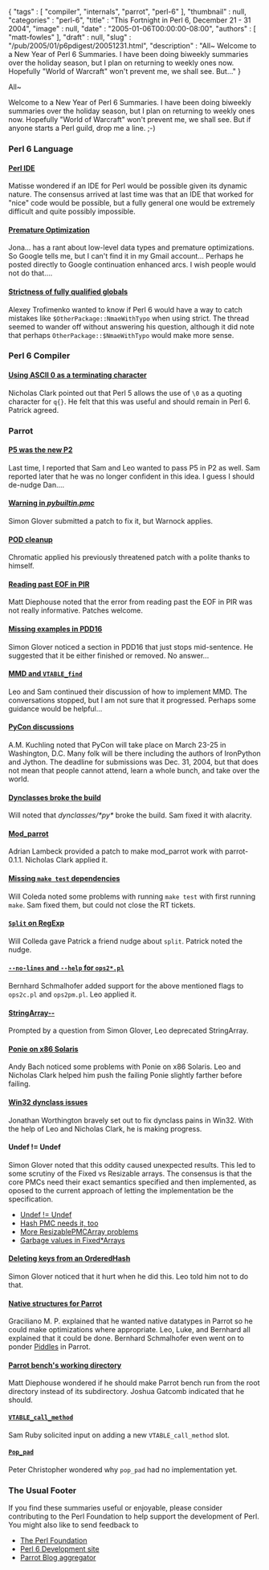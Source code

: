 {
   "tags" : [
      "compiler",
      "internals",
      "parrot",
      "perl-6"
   ],
   "thumbnail" : null,
   "categories" : "perl-6",
   "title" : "This Fortnight in Perl 6, December 21 - 31 2004",
   "image" : null,
   "date" : "2005-01-06T00:00:00-08:00",
   "authors" : [
      "matt-fowles"
   ],
   "draft" : null,
   "slug" : "/pub/2005/01/p6pdigest/20051231.html",
   "description" : "All~ Welcome to a New Year of Perl 6 Summaries. I have been doing biweekly summaries over the holiday season, but I plan on returning to weekly ones now. Hopefully \"World of Warcraft\" won't prevent me, we shall see. But..."
}



All~

Welcome to a New Year of Perl 6 Summaries. I have been doing biweekly summaries over the holiday season, but I plan on returning to weekly ones now. Hopefully "World of Warcraft" won't prevent me, we shall see. But if anyone starts a Perl guild, drop me a line. ;-)

### Perl 6 Language

#### [Perl IDE](http://groups-beta.google.com/group/perl.perl6.language/browse_frm/thread/d31481c114e88a11/d0f04d9a743aa82f?_done=%2Fgroup%2Fperl.perl6.language%3F&_doneTitle=Back+to+topics&_doneTitle=Back&&d#d0f04d9a743aa82f)

Matisse wondered if an IDE for Perl would be possible given its dynamic nature. The consensus arrived at last time was that an IDE that worked for "nice" code would be possible, but a fully general one would be extremely difficult and quite possibly impossible.

#### [Premature Optimization](http://groups-beta.google.com/group/perl.perl6.language/browse_frm/thread/6b65058e24a8ade6/22c37bb71487eedd?_done=%2Fgroup%2Fperl.perl6.language%3F&_doneTitle=Back+to+topics&_doneTitle=Back&&d#22c37bb71487eedd)

Jona... has a rant about low-level data types and premature optimizations. So Google tells me, but I can't find it in my Gmail account... Perhaps he posted directly to Google continuation enhanced arcs. I wish people would not do that....

#### [Strictness of fully qualified globals](http://groups-beta.google.com/group/perl.perl6.language/browse_frm/thread/412763eaeaf1bdc1/564a42de31ffddf5?_done=%2Fgroup%2Fperl.perl6.language%3F&_doneTitle=Back+to+topics&_doneTitle=Back&&d#564a42de31ffddf5)

Alexey Trofimenko wanted to know if Perl 6 would have a way to catch mistakes like `$OtherPackage::NmaeWithTypo` when using strict. The thread seemed to wander off without answering his question, although it did note that perhaps `OtherPackage::$NmaeWithTypo` would make more sense.

### Perl 6 Compiler

#### [Using ASCII 0 as a terminating character](http://groups-beta.google.com/group/perl.perl6.compiler/browse_frm/thread/14f0b29da5bceea4/28126089cb1f7921?_done=%2Fgroup%2Fperl.perl6.compiler%3F&_doneTitle=Back+to+topics&_doneTitle=Back&&d#28126089cb1f7921)

Nicholas Clark pointed out that Perl 5 allows the use of `\0` as a quoting character for `q{}`. He felt that this was useful and should remain in Perl 6. Patrick agreed.

### Parrot

#### [P5 was the new P2](http://groups-beta.google.com/group/perl.perl6.internals/browse_frm/thread/5221412d6ef39e17/e49a3e8b266c5ef1?_done=%2Fgroup%2Fperl.perl6.internals%3F&_doneTitle=Back+to+topics&_doneTitle=Back&&d#e49a3e8b266c5ef1)

Last time, I reported that Sam and Leo wanted to pass P5 in P2 as well. Sam reported later that he was no longer confident in this idea. I guess I should de-nudge Dan....

#### [Warning in *pybuiltin.pmc*](http://groups-beta.google.com/group/perl.perl6.internals/browse_frm/thread/f870d153b37e6a83/9465ae0f123bac1d?_done=%2Fgroup%2Fperl.perl6.internals%3F&_doneTitle=Back+to+topics&_doneTitle=Back&&d#9465ae0f123bac1d)

Simon Glover submitted a patch to fix it, but Warnock applies.

#### [POD cleanup](http://groups-beta.google.com/group/perl.perl6.internals/browse_frm/thread/34a7b8bc69c0da2f/9cb5da1f413fd9fb?_done=%2Fgroup%2Fperl.perl6.internals%3F&_doneTitle=Back+to+topics&_doneTitle=Back&&d#9cb5da1f413fd9fb)

Chromatic applied his previously threatened patch with a polite thanks to himself.

#### [Reading past EOF in PIR](http://groups-beta.google.com/group/perl.perl6.internals/browse_frm/thread/4c9d3f29c7ed75c8/2a53b621d39b1a7a?_done=%2Fgroup%2Fperl.perl6.internals%3F&_doneTitle=Back+to+topics&_doneTitle=Back&&d#2a53b621d39b1a7a)

Matt Diephouse noted that the error from reading past the EOF in PIR was not really informative. Patches welcome.

#### [Missing examples in PDD16](http://groups-beta.google.com/group/perl.perl6.internals/browse_frm/thread/a65836fd753a6372/05cbfef6ae1bcae7?_done=%2Fgroup%2Fperl.perl6.internals%3F&_doneTitle=Back+to+topics&_doneTitle=Back&&d#05cbfef6ae1bcae7)

Simon Glover noticed a section in PDD16 that just stops mid-sentence. He suggested that it be either finished or removed. No answer...

#### [MMD and `VTABLE_find`](http://groups-beta.google.com/group/perl.perl6.internals/browse_frm/thread/e169f5cdf871ab52/1723230e7dcbc8ac?_done=%2Fgroup%2Fperl.perl6.internals%3F&_doneTitle=Back+to+topics&_doneTitle=Back&&d#1723230e7dcbc8ac)

Leo and Sam continued their discussion of how to implement MMD. The conversations stopped, but I am not sure that it progressed. Perhaps some guidance would be helpful...

#### [PyCon discussions](http://groups-beta.google.com/group/perl.perl6.internals/browse_frm/thread/2f21470a1f18f0cd/1e13dd26f1ad84a4?_done=%2Fgroup%2Fperl.perl6.internals%3F&_doneTitle=Back+to+topics&_doneTitle=Back&&d#1e13dd26f1ad84a4)

A.M. Kuchling noted that PyCon will take place on March 23-25 in Washington, D.C. Many folk will be there including the authors of IronPython and Jython. The deadline for submissions was Dec. 31, 2004, but that does not mean that people cannot attend, learn a whole bunch, and take over the world.

#### [Dynclasses broke the build](http://groups-beta.google.com/group/perl.perl6.internals/browse_frm/thread/1a29cd019f796125/68a0c8fb839fc416?_done=%2Fgroup%2Fperl.perl6.internals%3F&_doneTitle=Back+to+topics&_doneTitle=Back&&d#68a0c8fb839fc416)

Will noted that *dynclasses/\*py\** broke the build. Sam fixed it with alacrity.

#### [Mod\_parrot](http://groups-beta.google.com/group/perl.perl6.internals/browse_frm/thread/dbfdc0ebdeb2d683/972440f555838890?_done=%2Fgroup%2Fperl.perl6.internals%3F&_doneTitle=Back+to+topics&_doneTitle=Back&&d#972440f555838890)

Adrian Lambeck provided a patch to make mod\_parrot work with parrot-0.1.1. Nicholas Clark applied it.

#### [Missing `make test` dependencies](http://groups-beta.google.com/group/perl.perl6.internals/browse_frm/thread/8e57b3fb36187350/bd3af4b7537bab01?_done=%2Fgroup%2Fperl.perl6.internals%3F&_doneTitle=Back+to+topics&_doneTitle=Back&&d#bd3af4b7537bab01)

Will Coleda noted some problems with running `make test` with first running `make`. Sam fixed them, but could not close the RT tickets.

#### [`Split` on RegExp](http://groups-beta.google.com/group/perl.perl6.internals/browse_frm/thread/2d15db57f8250624/4cf8179d51c7f22d?_done=%2Fgroup%2Fperl.perl6.internals%3F&_doneTitle=Back+to+topics&_doneTitle=Back&&d#4cf8179d51c7f22d)

Will Colleda gave Patrick a friend nudge about `split`. Patrick noted the nudge.

#### [`--no-lines` and `--help` for `ops2*.pl`](http://groups-beta.google.com/group/perl.perl6.internals/browse_frm/thread/0892791dd7fe1703/480d44f85bbf2eb5?_done=%2Fgroup%2Fperl.perl6.internals%3F&_doneTitle=Back+to+topics&_doneTitle=Back&&d#480d44f85bbf2eb5)

Bernhard Schmalhofer added support for the above mentioned flags to `ops2c.pl` and `ops2pm.pl`. Leo applied it.

#### [StringArray--](http://groups-beta.google.com/group/perl.perl6.internals/browse_frm/thread/d9c0165575d13980/fca0540ca26ae9ad?_done=%2Fgroup%2Fperl.perl6.internals%3F&_doneTitle=Back+to+topics&_doneTitle=Back&&d#fca0540ca26ae9ad)

Prompted by a question from Simon Glover, Leo deprecated StringArray.

#### [Ponie on x86 Solaris](http://groups-beta.google.com/group/perl.perl6.internals/browse_frm/thread/9500522899e1947b/e3713a57431f8542?_done=%2Fgroup%2Fperl.perl6.internals%3F&_doneTitle=Back+to+topics&_doneTitle=Back&&d#e3713a57431f8542)

Andy Bach noticed some problems with Ponie on x86 Solaris. Leo and Nicholas Clark helped him push the failing Ponie slightly farther before failing.

#### [Win32 dynclass issues](http://groups-beta.google.com/group/perl.perl6.internals/browse_frm/thread/f42230d3ef65a2cf/9bfed85b4ec08978?_done=%2Fgroup%2Fperl.perl6.internals%3F&_doneTitle=Back+to+topics&_doneTitle=Back&&d#9bfed85b4ec08978)

Jonathan Worthington bravely set out to fix dynclass pains in Win32. With the help of Leo and Nicholas Clark, he is making progress.

#### Undef != Undef

Simon Glover noted that this oddity caused unexpected results. This led to some scrutiny of the Fixed vs Resizable arrays. The consensus is that the core PMCs need their exact semantics specified and then implemented, as oposed to the current approach of letting the implementation be the specification.

-   [Undef != Undef](http://groups-beta.google.com/group/perl.perl6.internals/browse_frm/thread/be20bf0fff3e446a/a4dc50633121edc2?_done=%2Fgroup%2Fperl.perl6.internals%3F&_doneTitle=Back+to+topics&_doneTitle=Back&&d#a4dc50633121edc2)
-   [Hash PMC needs it, too](http://groups-beta.google.com/group/perl.perl6.internals/browse_frm/thread/8d8dec6957d1f4f2/fcbad0b940f992b3?_done=%2Fgroup%2Fperl.perl6.internals%3F&_doneTitle=Back+to+topics&_doneTitle=Back&&d#fcbad0b940f992b3)
-   [More ResizablePMCArray problems](http://groups-beta.google.com/group/perl.perl6.internals/browse_frm/thread/f7fa725341795347/95acf4665b1afa80?_done=%2Fgroup%2Fperl.perl6.internals%3F&_doneTitle=Back+to+topics&_doneTitle=Back&&d#95acf4665b1afa80)
-   [Garbage values in Fixed\*Arrays](http://groups-beta.google.com/group/perl.perl6.internals/browse_frm/thread/94e5ff9b3da25c2e/5d30024e017a47a2?_done=%2Fgroup%2Fperl.perl6.internals%3F&_doneTitle=Back+to+topics&_doneTitle=Back&&d#5d30024e017a47a2)

#### [Deleting keys from an OrderedHash](http://groups-beta.google.com/group/perl.perl6.internals/browse_frm/thread/ff59aec4cc18951e/3e48bc396d77c207?_done=%2Fgroup%2Fperl.perl6.internals%3F&_doneTitle=Back+to+topics&_doneTitle=Back&&d#3e48bc396d77c207)

Simon Glover noticed that it hurt when he did this. Leo told him not to do that.

#### [Native structures for Parrot](http://groups-beta.google.com/group/perl.perl6.internals/browse_frm/thread/46014b8262325b39/670f83654a6ce35d?_done=%2Fgroup%2Fperl.perl6.internals%3F&_doneTitle=Back+to+topics&_doneTitle=Back&&d#670f83654a6ce35d)

Graciliano M. P. explained that he wanted native datatypes in Parrot so he could make optimizations where appropriate. Leo, Luke, and Bernhard all explained that it could be done. Bernhard Schmalhofer even went on to ponder [Piddles](http://pdl.perl.org/) in Parrot.

#### [Parrot bench's working directory](http://groups-beta.google.com/group/perl.perl6.internals/browse_frm/thread/f5588d05975d9776/d42aa307614903cc?_done=%2Fgroup%2Fperl.perl6.internals%3F&_doneTitle=Back+to+topics&_doneTitle=Back&&d#d42aa307614903cc)

Matt Diephouse wondered if he should make Parrot bench run from the root directory instead of its subdirectory. Joshua Gatcomb indicated that he should.

#### [`VTABLE_call_method`](http://groups-beta.google.com/group/perl.perl6.internals/browse_frm/thread/8aae892b30afa338/c3fff57978e5b337?_done=%2Fgroup%2Fperl.perl6.internals%3F&_doneTitle=Back+to+topics&_doneTitle=Back&&d#c3fff57978e5b337)

Sam Ruby solicited input on adding a new `VTABLE_call_method` slot.

#### [`Pop_pad`](http://groups-beta.google.com/group/perl.perl6.internals/browse_frm/thread/98354eb8d0d4ad70/a3bc102e7f5d5d54?_done=%2Fgroup%2Fperl.perl6.internals%3F&_doneTitle=Back+to+topics&_doneTitle=Back&&d#a3bc102e7f5d5d54)

Peter Christopher wondered why `pop_pad` had no implementation yet.

### The Usual Footer

If you find these summaries useful or enjoyable, please consider contributing to the Perl Foundation to help support the development of Perl. You might also like to send feedback to

-   [The Perl Foundation](http://donate.perl-foundation.org/)
-   [Perl 6 Development site](http://dev.perl.org/perl6/)
-   [Parrot Blog aggregator](http://planet.parrotcode.org/)

